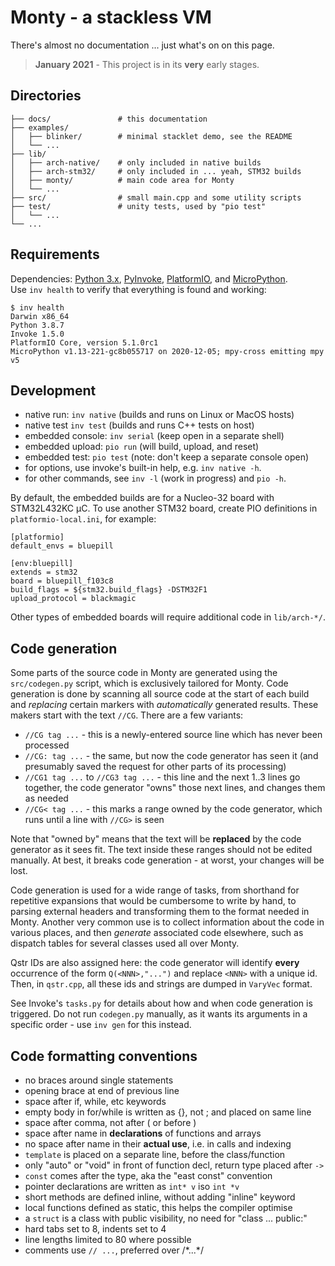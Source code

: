 # Monty - a stackless VM

There's almost no documentation ... just what's on on this page.

> **January 2021** - This project is in its **very** early stages.

## Directories
```
├── docs/               # this documentation
├── examples/
│   ├── blinker/        # minimal stacklet demo, see the README
│   └── ...
├── lib/
│   ├── arch-native/    # only included in native builds
│   ├── arch-stm32/     # only included in ... yeah, STM32 builds
│   ├── monty/          # main code area for Monty
│   └── ...
├── src/                # small main.cpp and some utility scripts
├── test/               # unity tests, used by "pio test"
│   └── ...
└── ...
```

## Requirements

Dependencies: [Python 3.x][PY3], [PyInvoke][INV], [PlatformIO][PIO], and
[MicroPython][MPY].<br/>
Use `inv health` to verify that everything is found and working:

```
$ inv health
Darwin x86_64
Python 3.8.7
Invoke 1.5.0
PlatformIO Core, version 5.1.0rc1
MicroPython v1.13-221-gc8b055717 on 2020-12-05; mpy-cross emitting mpy v5
```

## Development

* native run: `inv native` (builds and runs on Linux or MacOS hosts)
* native test `inv test` (builds and runs C++ tests on host)
* embedded console: `inv serial` (keep open in a separate shell)
* embedded upload: `pio run` (will build, upload, and reset)
* embedded test: `pio test` (note: don't keep a separate console open)
* for options, use invoke's built-in help, e.g. `inv native -h`.
* for other commands, see `inv -l` (work in progress) and `pio -h`.

By default, the embedded builds are for a Nucleo-32 board with STM32L432KC µC.
To use another STM32 board, create PIO definitions in `platformio-local.ini`,
for example:

```
[platformio]
default_envs = bluepill

[env:bluepill]
extends = stm32
board = bluepill_f103c8
build_flags = ${stm32.build_flags} -DSTM32F1
upload_protocol = blackmagic
```

Other types of embedded boards will require additional code in `lib/arch-*/`.

## Code generation

Some parts of the source code in Monty are generated using the `src/codegen.py`
script, which is exclusively tailored for Monty.  Code generation is done by
scanning all source code at the start of each build and _replacing_ certain
markers with _automatically_ generated results. These makers start with the text
`//CG`. There are a few variants:

* `//CG tag ...` - this is a newly-entered source line which has never been
  processed
* `//CG: tag ...` - the same, but now the code generator has seen it (and
  presumably saved the request for other parts of its processing)
* `//CG1 tag ...` to `//CG3 tag ...` - this line and the next 1..3 lines go
  together, the code generator "owns" those next lines, and changes them as
  needed
* `//CG< tag ...` - this marks a range owned by the code generator, which runs
  until a line with `//CG>` is seen

Note that "owned by" means that the text will be **replaced** by the code
generator as it sees fit. The text inside these ranges should not be edited
manually. At best, it breaks code generation - at worst, your changes will be
lost.

Code generation is used for a wide range of tasks, from shorthand for repetitive
expansions that would be cumbersome to write by hand, to parsing external
headers and transforming them to the format needed in Monty. Another very common
use is to collect information about the code in various places, and then
_generate_ associated code elsewhere, such as dispatch tables for several
classes used all over Monty.

Qstr IDs are also assigned here: the code generator will identify **every**
occurrence of the form `Q(<NNN>,"...")` and replace `<NNN>` with a unique id.
Then, in `qstr.cpp`, all these ids and strings are dumped in `VaryVec` format.

See Invoke's `tasks.py` for details about how and when code generation is
triggered. Do not run `codegen.py` manually, as it wants its arguments in a
specific order - use `inv gen` for this instead.

## Code formatting conventions

* no braces around single statements
* opening brace at end of previous line
* space after if, while, etc keywords
* empty body in for/while is written as {}, not ; and placed on same line
* space after comma, not after ( or before )
* space after name in **declarations** of functions and arrays
* no space after name in their **actual use**, i.e. in calls and indexing
* `template` is placed on a separate line, before the class/function
* only "auto" or "void" in front of function decl, return type placed after `->`
* `const` comes after the type, aka the "east const" convention
* pointer declarations are written as `int* v` iso `int *v`
* short methods are defined inline, without adding "inline" keyword
* local functions defined as static, this helps the compiler optimise
* a `struct` is a class with public visibility, no need for "class ... public:"
* hard tabs set to 8, indents set to 4
* line lengths limited to 80 where possible
* comments use `// ...`, preferred over /\*...\*/

[PY3]: https://www.python.org/
[PIO]: https://docs.platformio.org/en/latest/
[MPY]: https://github.com/micropython/micropython/
[INV]: https://www.pyinvoke.org/
